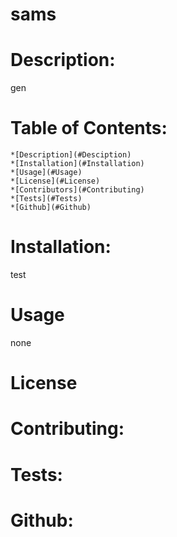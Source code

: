 
# sams

# Description:
gen

# Table of Contents:
    *[Description](#Desciption)
    *[Installation](#Installation)
    *[Usage](#Usage)
    *[License](#License)
    *[Contributors](#Contributing)
    *[Tests](#Tests)
    *[Github](#Github)

# Installation:
test

# Usage
none

# License


# Contributing:


# Tests:


# Github: 

    